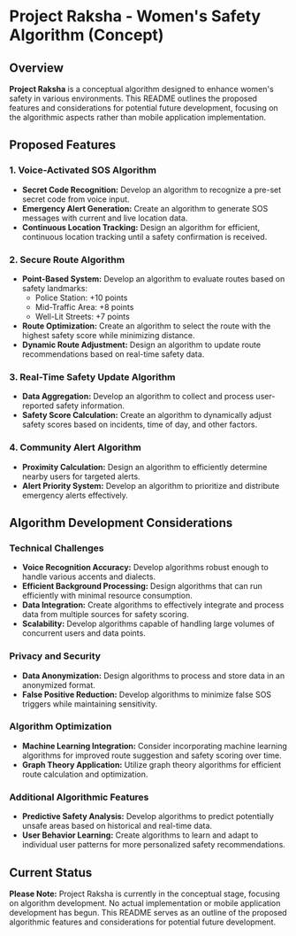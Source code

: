 # Project Raksha - Women's Safety Algorithm (Concept)

## Overview

**Project Raksha** is a conceptual algorithm designed to enhance women's safety in various environments. This README outlines the proposed features and considerations for potential future development, focusing on the algorithmic aspects rather than mobile application implementation.

## Proposed Features

### 1. Voice-Activated SOS Algorithm

- **Secret Code Recognition:** Develop an algorithm to recognize a pre-set secret code from voice input.
- **Emergency Alert Generation:** Create an algorithm to generate SOS messages with current and live location data.
- **Continuous Location Tracking:** Design an algorithm for efficient, continuous location tracking until a safety confirmation is received.

### 2. Secure Route Algorithm

- **Point-Based System:** Develop an algorithm to evaluate routes based on safety landmarks:
  - Police Station: +10 points
  - Mid-Traffic Area: +8 points
  - Well-Lit Streets: +7 points
- **Route Optimization:** Create an algorithm to select the route with the highest safety score while minimizing distance.
- **Dynamic Route Adjustment:** Design an algorithm to update route recommendations based on real-time safety data.

### 3. Real-Time Safety Update Algorithm

- **Data Aggregation:** Develop an algorithm to collect and process user-reported safety information.
- **Safety Score Calculation:** Create an algorithm to dynamically adjust safety scores based on incidents, time of day, and other factors.

### 4. Community Alert Algorithm

- **Proximity Calculation:** Design an algorithm to efficiently determine nearby users for targeted alerts.
- **Alert Priority System:** Develop an algorithm to prioritize and distribute emergency alerts effectively.

## Algorithm Development Considerations

### Technical Challenges

- **Voice Recognition Accuracy:** Develop algorithms robust enough to handle various accents and dialects.
- **Efficient Background Processing:** Design algorithms that can run efficiently with minimal resource consumption.
- **Data Integration:** Create algorithms to effectively integrate and process data from multiple sources for safety scoring.
- **Scalability:** Develop algorithms capable of handling large volumes of concurrent users and data points.

### Privacy and Security

- **Data Anonymization:** Design algorithms to process and store data in an anonymized format.
- **False Positive Reduction:** Develop algorithms to minimize false SOS triggers while maintaining sensitivity.

### Algorithm Optimization

- **Machine Learning Integration:** Consider incorporating machine learning algorithms for improved route suggestion and safety scoring over time.
- **Graph Theory Application:** Utilize graph theory algorithms for efficient route calculation and optimization.

### Additional Algorithmic Features

- **Predictive Safety Analysis:** Develop algorithms to predict potentially unsafe areas based on historical and real-time data.
- **User Behavior Learning:** Create algorithms to learn and adapt to individual user patterns for more personalized safety recommendations.

## Current Status

**Please Note:** Project Raksha is currently in the conceptual stage, focusing on algorithm development. No actual implementation or mobile application development has begun. This README serves as an outline of the proposed algorithmic features and considerations for potential future development.
